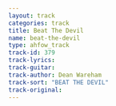```yaml
---
layout: track
categories: track
title: Beat The Devil
name: beat-the-devil
type: ahfow_track
track-id: 379
track-lyrics: 
track-guitar: 
track-author: Dean Wareham
track-sort: "BEAT THE DEVIL"
track-original: 
---
```

